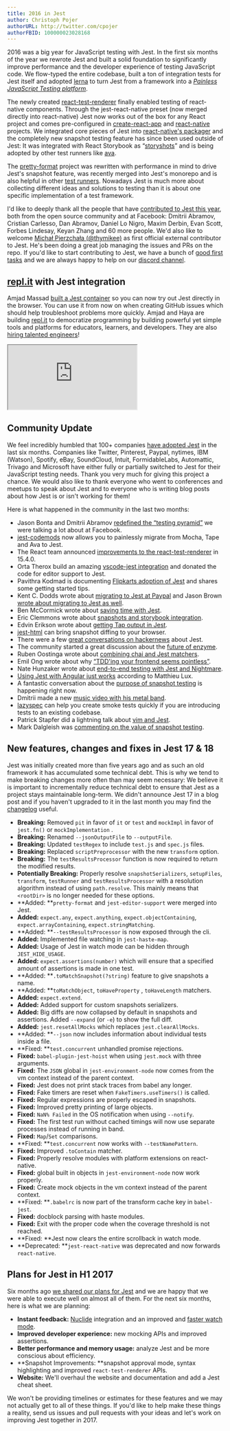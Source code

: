 ```yaml
---
title: 2016 in Jest
author: Christoph Pojer
authorURL: http://twitter.com/cpojer
authorFBID: 100000023028168
---
```


2016 was a big year for JavaScript testing with Jest. In the first six months of
the year we rewrote Jest and built a solid foundation to significantly improve
performance and the developer experience of testing JavaScript code. We
flow-typed the entire codebase, built a ton of integration tests for Jest itself
and adopted [lerna](https://lernajs.io/) to turn Jest from a framework into a
[_Painless JavaScript Testing platform_](https://github.com/facebook/jest/tree/master/packages).

The newly created
[react-test-renderer](https://www.npmjs.com/package/react-test-renderer) finally
enabled testing of react-native components. Through the jest-react-native preset
(now merged directly into react-native) Jest now works out of the box for any
React project and comes pre-configured in
[create-react-app](https://github.com/facebookincubator/create-react-app) and
[react-native](https://github.com/facebook/react-native) projects. We integrated
core pieces of Jest into
[react-native's packager](https://github.com/facebook/react-native/tree/master/packager/react-packager/src)
and the completely new snapshot testing feature has since been used outside of
Jest: It was integrated with React Storybook as
“[storyshots](https://github.com/storybooks/storyshots)” and is being adopted by
other test runners like [ava](https://github.com/avajs/ava/pull/1113).

<!--truncate-->

The
[pretty-format](https://github.com/facebook/jest/tree/master/packages/pretty-format)
project was rewritten with performance in mind to drive Jest's snapshot feature,
was recently merged into Jest's monorepo and is also helpful in other
[test runners](https://github.com/avajs/ava/pull/1154). Nowadays Jest is much
more about collecting different ideas and solutions to testing than it is about
one specific implementation of a test framework.

I'd like to deeply thank all the people that have
[contributed to Jest this year](https://github.com/facebook/jest/graphs/contributors?from=2016-01-01&to=2016-12-14&type=c),
both from the open source community and at Facebook: Dmitrii Abramov, Cristian
Carlesso, Dan Abramov, Daniel Lo Nigro, Maxim Derbin, Evan Scott, Forbes
Lindesay, Keyan Zhang and 60 more people. We'd also like to welcome
[Michał Pierzchała (@thymikee)](https://twitter.com/thymikee) as first official
external contributor to Jest. He's been doing a great job managing the issues
and PRs on the repo. If you'd like to start contributing to Jest, we have a
bunch of
[good first tasks](https://github.com/facebook/jest/issues?q=is%3Aissue+is%3Aopen+label%3A%22good+first+bug%22)
and we are always happy to help on our
[discord channel](https://facebook.github.io/jest/support.html).

## [repl.it](http://repl.it/) with Jest integration

Amjad Massad [built a Jest container](https://repl.it/languages/jest) so you can
now try out Jest directly in the browser. You can use it from now on when
creating GitHub issues which should help troubleshoot problems more quickly.
Amjad and Haya are building [repl.it](http://repl.it/) to democratize
programming by building powerful yet simple tools and platforms for educators,
learners, and developers. They are also
[hiring talented engineers](https://repl.it/site/jobs)!

<div class="jest-repl">
  <iframe src="https://repl.it/languages/jest?lite=true"></iframe>
</div>

## Community Update

We feel incredibly humbled that 100+ companies
[have adopted Jest](https://twitter.com/cpojer/status/803965499407290369) in the
last six months. Companies like Twitter, Pinterest, Paypal, nytimes, IBM
(Watson), Spotify, eBay, SoundCloud, Intuit, FormidableLabs, Automattic, Trivago
and Microsoft have either fully or partially switched to Jest for their
JavaScript testing needs. Thank you very much for giving this project a chance.
We would also like to thank everyone who went to conferences and meetups to
speak about Jest and to everyone who is writing blog posts about how Jest is or
isn't working for them!

Here is what happened in the community in the last two months:

* Jason Bonta and Dmitrii Abramov
  [redefined the “testing pyramid”](https://twitter.com/abramov_dmitrii/status/805913874704674816)
  we were talking a lot about at Facebook.
* [jest-codemods](https://github.com/skovhus/jest-codemods#jest-codemods) now
  allows you to painlessly migrate from Mocha, Tape and Ava to Jest.
* The React team announced
  [improvements to the react-test-renderer](https://facebook.github.io/react/blog/2016/11/16/react-v15.4.0.html)
  in 15.4.0.
* Orta Therox build an amazing
  [vscode-jest integration](https://github.com/orta/vscode-jest#the-aim) and
  donated the code for editor support to Jest.
* Pavithra Kodmad is documenting
  [Flipkarts adoption of Jest](http://pksjce.github.io/2016/12/08/notes-on-jest)
  and shares some getting started tips.
* Kent C. Dodds wrote about
  [migrating to Jest at Paypal](https://medium.com/@kentcdodds/migrating-to-jest-881f75366e7e#.ticf0wchu)
  and Jason Brown
  [wrote about migrating to Jest as well](http://browniefed.com/blog/migrating-ava-to-jest/).
* Ben McCormick wrote about
  [saving time with Jest](http://benmccormick.org/2016/12/10/saving-time-with-jest/).
* Eric Clemmons wrote about
  [snapshots and storybook integration](https://medium.com/@ericclemmons/jest-snapshots-for-storybook-5bf36b5e5a3a).
* Edvin Erikson wrote about
  [getting Tap output in Jest](https://medium.com/@edvinerikson/getting-jest-output-in-tap-format-6e07dc2c484c#.1l4edixhl).
* [jest-html](https://github.com/guigrpa/jest-html#jest-html--) can bring
  snapshot diffing to your browser.
* There were a few
  [great conversations on hackernews](https://news.ycombinator.com/item?id=13128146)
  about Jest.
* The community started a great discussion about the
  [future of enzyme](https://github.com/airbnb/enzyme/issues/715).
* Ruben Oostinga wrote about
  [combining chai and Jest matchers](https://medium.com/@RubenOostinga/combining-chai-and-jest-matchers-d12d1ffd0303#.87si0ra2h).
* Emil Ong wrote about why
  [“TDD'ing your frontend seems pointless”](https://engineering.haus.com/why-tdding-your-frontend-feels-pointless-5f710fea7325#.pql79knnm).
* Nate Hunzaker wrote about
  [end-to-end testing with Jest and Nightmare](https://www.viget.com/articles/acceptance-testing-react-apps-with-jest-and-nightmare).
* [Using Jest with Angular just works](https://medium.com/aya-experience/testing-an-angularjs-app-with-jest-3029a613251#.h9badqevy)
  according to Matthieu Lux.
* A fantastic conversation about the
  [purpose of snapshot testing](https://github.com/facebook/jest/issues/2197) is
  happening right now.
* Dmitrii made a new
  [music video with his metal band](https://twitter.com/abramov_dmitrii/status/806613542447157248).
* [lazyspec](https://www.npmjs.com/package/lazyspec) can help you create smoke
  tests quickly if you are introducing tests to an existing codebase.
* Patrick Stapfer did a lightning talk about
  [vim and Jest](https://twitter.com/ryyppy/status/803871975995277312).
* Mark Dalgleish was
  [commenting on the value of snapshot testing](https://twitter.com/markdalgleish/status/806608159527747584).

## New features, changes and fixes in Jest 17 & 18

Jest was initially created more than five years ago and as such an old framework
it has accumulated some technical debt. This is why we tend to make breaking
changes more often than may seem necessary: We believe it is important to
incrementally reduce technical debt to ensure that Jest as a project stays
maintainable long-term. We didn't announce Jest 17 in a blog post and if you
haven't upgraded to it in the last month you may find the
[changelog](https://github.com/facebook/jest/blob/master/CHANGELOG.md) useful.

* **Breaking:** Removed `pit` in favor of `it` or `test` and `mockImpl` in favor
  of `jest.fn()` or `mockImplementation` .
* **Breaking:** Renamed `--jsonOutputFile` to `--outputFile`.
* **Breaking:** Updated `testRegex` to include `test.js` and `spec.js` files.
* **Breaking:** Replaced `scriptPreprocessor` with the new `transform` option.
* **Breaking:** The `testResultsProcessor` function is now required to return
  the modified results.
* **Potentially Breaking:** Properly resolve `snapshotSerializers`,
  `setupFiles`, `transform`, `testRunner` and `testResultsProcessor` with a
  resolution algorithm instead of using `path.resolve`. This mainly means that
  `<rootDir>` is no longer needed for these options.
* **Added: **`pretty-format` and `jest-editor-support` were merged into Jest.
* **Added:** `expect.any`, `expect.anything`, `expect.objectContaining`,
  `expect.arrayContaining`, `expect.stringMatching`.
* **Added: **`--testResultsProcessor` is now exposed through the cli.
* **Added:** Implemented file watching in `jest-haste-map`.
* **Added:** Usage of Jest in watch mode can be hidden through
  `JEST_HIDE_USAGE`.
* **Added:** `expect.assertions(number)` which will ensure that a specified
  amount of assertions is made in one test.
* **Added: **`.toMatchSnapshot(?string)` feature to give snapshots a name.
* **Added: **`toMatchObject`, `toHaveProperty` , `toHaveLength` matchers.
* **Added:** `expect.extend`.
* **Added:** Added support for custom snapshots serializers.
* **Added:** Big diffs are now collapsed by default in snapshots and assertions.
  Added `--expand` (or `-e`) to show the full diff.
* **Added:** `jest.resetAllMocks` which replaces `jest.clearAllMocks`.
* **Added: **`--json` now includes information about individual tests inside a
  file.
* **Fixed: **`test.concurrent` unhandled promise rejections.
* **Fixed:** `babel-plugin-jest-hoist` when using `jest.mock` with three
  arguments.
* **Fixed:** The `JSON` global in `jest-environment-node` now comes from the vm
  context instead of the parent context.
* **Fixed:** Jest does not print stack traces from babel any longer.
* **Fixed:** Fake timers are reset when `FakeTimers.useTimers()` is called.
* **Fixed:** Regular expressions are properly escaped in snapshots.
* **Fixed:** Improved pretty printing of large objects.
* **Fixed:** `NaN% Failed` in the OS notification when using `--notify`.
* **Fixed:** The first test run without cached timings will now use separate
  processes instead of running in band.
* **Fixed:** `Map`/`Set` comparisons.
* **Fixed: **`test.concurrent` now works with `--testNamePattern`.
* **Fixed:** Improved `.toContain` matcher.
* **Fixed:** Properly resolve modules with platform extensions on react-native.
* **Fixed:** global built in objects in `jest-environment-node` now work
  properly.
* **Fixed:** Create mock objects in the vm context instead of the parent
  context.
* **Fixed: **`.babelrc` is now part of the transform cache key in `babel-jest`.
* **Fixed:** docblock parsing with haste modules.
* **Fixed:** Exit with the proper code when the coverage threshold is not
  reached.
* **Fixed: **Jest now clears the entire scrollback in watch mode.
* **Deprecated: **`jest-react-native` was deprecated and now forwards
  `react-native`.

## Plans for Jest in H1 2017

Six months ago
[we shared our plans for Jest](http://facebook.github.io/jest/blog/2016/07/27/jest-14.html#what-s-next-for-jest)
and we are happy that we were able to execute well on almost all of them. For
the next six months, here is what we are planning:

* **Instant feedback:** [Nuclide](https://nuclide.io/) integration and an
  improved and
  [faster watch mode](https://github.com/facebook/jest/pull/2324#issuecomment-267149669).
* **Improved developer experience:** new mocking APIs and improved assertions.
* **Better performance and memory usage:** analyze Jest and be more conscious
  about efficiency.
* **Snapshot Improvements: **snapshot approval mode, syntax highlighting and
  improved `react-test-renderer` APIs.
* **Website:** We'll overhaul the website and documentation and add a Jest cheat
  sheet.

We won't be providing timelines or estimates for these features and we may not
actually get to all of these things. If you'd like to help make these things a
reality, send us issues and pull requests with your ideas and let's work on
improving Jest together in 2017.
